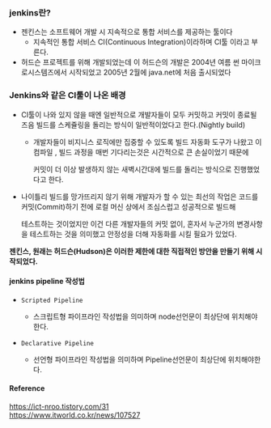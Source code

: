 ### jenkins란?
- 젠킨스는 소프트웨어 개발 시 지속적으로 통합 서비스를 제공하는 툴이다
  - 지속적인 통합 서비스 CI(Continuous Integration)이라하며 CI툴 이라고 부른다.
- 허드슨 프로젝트를 위해 개발되었는데 이 허드슨의 개발은 2004년 여름 썬 마이크로시스템즈에서 시작되었고 2005년 2월에 java.net에 처음 출시되었다

### Jenkins와 같은 CI툴이 나온 배경
- CI툴이 나와 있지 않을 때엔 일반적으로 개발자들이 모두 커밋하고 커밋이 종료될 즈음 빌드를 스케쥴링을 돌리는 방식이 일반적이었다고 한다.(Nightly build)
  - 개발자들이 비지니스 로직에만 집중할 수 있도록 빌드 자동화 도구가 나왔고 이 컴파일 , 빌드 과정을 매번 기다리는것은 시간적으로 큰 손실이었기 때문에

    커밋이 더 이상 발생하지 않는 새벽시간대에 빌드를 돌리는 방식으로 진행했었다고 한다.
- 나이틀리 빌드를 망가뜨리지 않기 위해 개발자가 할 수 있는 최선의 작업은 코드를 커밋(Commit)하기 전에 로컬 머신 상에서 조심스럽고 성공적으로 빌드해  

  테스트하는 것이었지만 이건 다른 개발자들의 커밋 없이, 혼자서 누군가의 변경사항을 테스트하는 것을 의미했고 안정성을 더해 자동화를 시킬 필요가 있었다.

**젠킨스, 원래는 허드슨(Hudson)은 이러한 제한에 대한 직접적인 방안을 만들기 위해 시작되었다.**

#### jenkins pipeline 작성법
- `Scripted Pipeline`
  - 스크립트형 파이프라인 작성법을 의미하며 node선언문이 최상단에 위치해야 한다.
    
- `Declarative Pipeline`
  - 선언형 파이프라인 작성법을 의미하며 Pipeline선언문이 최상단에 위치해야한다.

#### Reference
<https://ict-nroo.tistory.com/31><br>
<https://www.itworld.co.kr/news/107527>
